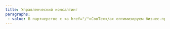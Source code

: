 ```yaml
---
title: Управленческий консалтинг
paragraphs: 
 - value: В партнерстве с <a href="/">СовТех</a> оптимизируем бизнес-процессы, разрабатываем методологии и внедряем инновационные практики по управлению производственными фондами и активами компании, по разработке стратегий развития.
---
```

